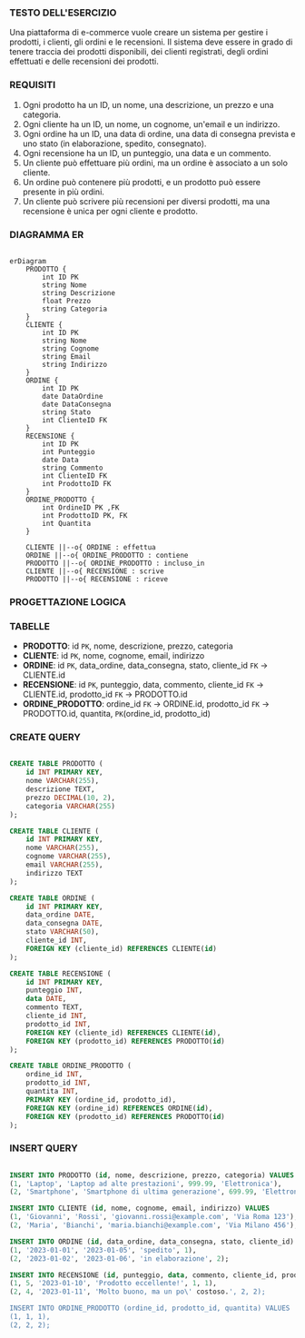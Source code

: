 ### TESTO DELL'ESERCIZIO 

Una piattaforma di e-commerce vuole creare un sistema per gestire i prodotti, i clienti, gli ordini e le recensioni. 
Il sistema deve essere in grado di tenere traccia dei prodotti disponibili, dei clienti registrati, degli ordini effettuati e delle recensioni dei prodotti.

### REQUISITI

1. Ogni prodotto ha un ID, un nome, una descrizione, un prezzo e una categoria.
2. Ogni cliente ha un ID, un nome, un cognome, un'email e un indirizzo.
3. Ogni ordine ha un ID, una data di ordine, una data di consegna prevista e uno stato (in elaborazione, spedito, consegnato).
4. Ogni recensione ha un ID, un punteggio, una data e un commento.
5. Un cliente può effettuare più ordini, ma un ordine è associato a un solo cliente.
6. Un ordine può contenere più prodotti, e un prodotto può essere presente in più ordini.
7. Un cliente può scrivere più recensioni per diversi prodotti, ma una recensione è unica per ogni cliente e prodotto.

### DIAGRAMMA ER

```mermaid

erDiagram
    PRODOTTO {
        int ID PK
        string Nome
        string Descrizione
        float Prezzo
        string Categoria
    }
    CLIENTE {
        int ID PK
        string Nome
        string Cognome
        string Email
        string Indirizzo
    }
    ORDINE {
        int ID PK
        date DataOrdine
        date DataConsegna
        string Stato
        int ClienteID FK
    }
    RECENSIONE {
        int ID PK
        int Punteggio
        date Data
        string Commento
        int ClienteID FK
        int ProdottoID FK
    }
    ORDINE_PRODOTTO {
        int OrdineID PK ,FK
        int ProdottoID PK, FK
        int Quantita
    }

    CLIENTE ||--o{ ORDINE : effettua
    ORDINE ||--o{ ORDINE_PRODOTTO : contiene
    PRODOTTO ||--o{ ORDINE_PRODOTTO : incluso_in
    CLIENTE ||--o{ RECENSIONE : scrive
    PRODOTTO ||--o{ RECENSIONE : riceve

```

### PROGETTAZIONE LOGICA

### TABELLE

- **PRODOTTO**: id `PK`, nome, descrizione, prezzo, categoria
- **CLIENTE**: id `PK`, nome, cognome, email, indirizzo
- **ORDINE**: id `PK`,  data_ordine, data_consegna, stato, cliente_id `FK` → CLIENTE.id
- **RECENSIONE**: id `PK`, punteggio, data, commento, cliente_id `FK` → CLIENTE.id, prodotto_id `FK` → PRODOTTO.id
- **ORDINE_PRODOTTO**: ordine_id `FK` → ORDINE.id, prodotto_id `FK` → PRODOTTO.id, quantita, `PK`(ordine_id, prodotto_id)

### CREATE QUERY

```sql

CREATE TABLE PRODOTTO (
    id INT PRIMARY KEY,
    nome VARCHAR(255),
    descrizione TEXT,
    prezzo DECIMAL(10, 2),
    categoria VARCHAR(255)
);

CREATE TABLE CLIENTE (
    id INT PRIMARY KEY,
    nome VARCHAR(255),
    cognome VARCHAR(255),
    email VARCHAR(255),
    indirizzo TEXT
);

CREATE TABLE ORDINE (
    id INT PRIMARY KEY,
    data_ordine DATE,
    data_consegna DATE,
    stato VARCHAR(50),
    cliente_id INT,
    FOREIGN KEY (cliente_id) REFERENCES CLIENTE(id)
);

CREATE TABLE RECENSIONE (
    id INT PRIMARY KEY,
    punteggio INT,
    data DATE,
    commento TEXT,
    cliente_id INT,
    prodotto_id INT,
    FOREIGN KEY (cliente_id) REFERENCES CLIENTE(id),
    FOREIGN KEY (prodotto_id) REFERENCES PRODOTTO(id)
);

CREATE TABLE ORDINE_PRODOTTO (
    ordine_id INT,
    prodotto_id INT,
    quantita INT,
    PRIMARY KEY (ordine_id, prodotto_id),
    FOREIGN KEY (ordine_id) REFERENCES ORDINE(id),
    FOREIGN KEY (prodotto_id) REFERENCES PRODOTTO(id)
);

```

### INSERT QUERY

```sql

INSERT INTO PRODOTTO (id, nome, descrizione, prezzo, categoria) VALUES
(1, 'Laptop', 'Laptop ad alte prestazioni', 999.99, 'Elettronica'),
(2, 'Smartphone', 'Smartphone di ultima generazione', 699.99, 'Elettronica');

INSERT INTO CLIENTE (id, nome, cognome, email, indirizzo) VALUES
(1, 'Giovanni', 'Rossi', 'giovanni.rossi@example.com', 'Via Roma 123'),
(2, 'Maria', 'Bianchi', 'maria.bianchi@example.com', 'Via Milano 456');

INSERT INTO ORDINE (id, data_ordine, data_consegna, stato, cliente_id) VALUES
(1, '2023-01-01', '2023-01-05', 'spedito', 1),
(2, '2023-01-02', '2023-01-06', 'in elaborazione', 2);

INSERT INTO RECENSIONE (id, punteggio, data, commento, cliente_id, prodotto_id) VALUES
(1, 5, '2023-01-10', 'Prodotto eccellente!', 1, 1),
(2, 4, '2023-01-11', 'Molto buono, ma un po\' costoso.', 2, 2);

INSERT INTO ORDINE_PRODOTTO (ordine_id, prodotto_id, quantita) VALUES
(1, 1, 1),
(2, 2, 2);

```
